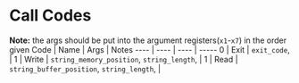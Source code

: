 # Call Codes
**Note:** the args should be put into the argument registers(`x1`-`x7`) in the order given
Code | Name | Args | Notes
---- | ---- | ---- | -----
0 | Exit | `exit_code`, |
1 | Write | `string_memory_position`, `string_length`, |
1 | Read | `string_buffer_position`, `string_length`, |